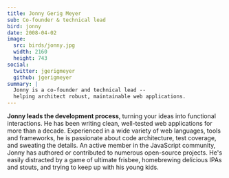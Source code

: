 ```yaml
---
title: Jonny Gerig Meyer
sub: Co-founder & technical lead
bird: jonny
date: 2008-04-02
image:
  src: birds/jonny.jpg
  width: 2160
  height: 743
social:
  twitter: jgerigmeyer
  github: jgerigmeyer
summary: |
  Jonny is a co-founder and technical lead --
  helping architect robust, maintainable web applications.
---
```


**Jonny leads the development process**,
turning your ideas into functional interactions.
He has been writing clean,
well-tested web applications
for more than a decade.
Experienced in a wide variety
of web languages, tools and frameworks,
he is passionate about code architecture,
test coverage, and sweating the details.
An active member in the JavaScript community,
Jonny has authored or contributed to
numerous open-source projects.
He's easily distracted by a game of ultimate frisbee,
homebrewing delicious IPAs and stouts,
and trying to keep up with his young kids.
